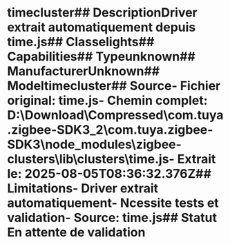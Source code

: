 # timecluster##  DescriptionDriver extrait automatiquement depuis time.js##  Classelights##  Capabilities##  Typeunknown##  ManufacturerUnknown##  Modeltimecluster##  Source- **Fichier original**: time.js- **Chemin complet**: D:\Download\Compressed\com.tuya.zigbee-SDK3_2\com.tuya.zigbee-SDK3\node_modules\zigbee-clusters\lib\clusters\time.js- **Extrait le**: 2025-08-05T08:36:32.376Z##  Limitations- Driver extrait automatiquement- Ncessite tests et validation- Source: time.js##  Statut En attente de validation